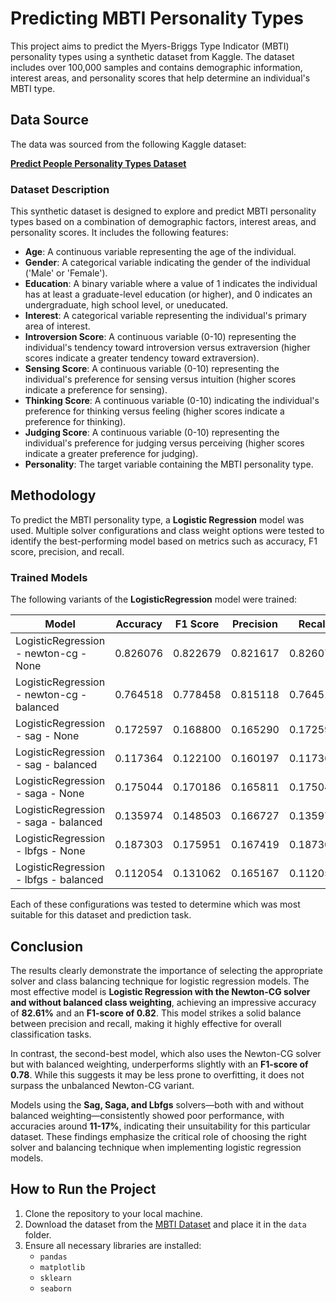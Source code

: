# Predicting MBTI Personality Types

This project aims to predict the Myers-Briggs Type Indicator (MBTI) personality types using a synthetic dataset from Kaggle. The dataset includes over 100,000 samples and contains demographic information, interest areas, and personality scores that help determine an individual's MBTI type.

## Data Source

The data was sourced from the following Kaggle dataset:

**[Predict People Personality Types Dataset](https://www.kaggle.com/datasets/stealthtechnologies/predict-people-personality-types)**

### Dataset Description

This synthetic dataset is designed to explore and predict MBTI personality types based on a combination of demographic factors, interest areas, and personality scores. It includes the following features:

- **Age**: A continuous variable representing the age of the individual.
- **Gender**: A categorical variable indicating the gender of the individual ('Male' or 'Female').
- **Education**: A binary variable where a value of 1 indicates the individual has at least a graduate-level education (or higher), and 0 indicates an undergraduate, high school level, or uneducated.
- **Interest**: A categorical variable representing the individual's primary area of interest.
- **Introversion Score**: A continuous variable (0-10) representing the individual's tendency toward introversion versus extraversion (higher scores indicate a greater tendency toward extraversion).
- **Sensing Score**: A continuous variable (0-10) representing the individual's preference for sensing versus intuition (higher scores indicate a preference for sensing).
- **Thinking Score**: A continuous variable (0-10) indicating the individual's preference for thinking versus feeling (higher scores indicate a preference for thinking).
- **Judging Score**: A continuous variable (0-10) representing the individual's preference for judging versus perceiving (higher scores indicate a greater preference for judging).
- **Personality**: The target variable containing the MBTI personality type.

## Methodology

To predict the MBTI personality type, a **Logistic Regression** model was used. Multiple solver configurations and class weight options were tested to identify the best-performing model based on metrics such as accuracy, F1 score, precision, and recall.

### Trained Models

The following variants of the **LogisticRegression** model were trained:

| Model                                     | Accuracy | F1 Score | Precision | Recall   |
|-------------------------------------------|----------|----------|-----------|----------|
| LogisticRegression - newton-cg - None     | 0.826076 | 0.822679 | 0.821617  | 0.826076 |
| LogisticRegression - newton-cg - balanced | 0.764518 | 0.778458 | 0.815118  | 0.764518 |
| LogisticRegression - sag - None           | 0.172597 | 0.168800 | 0.165290  | 0.172597 |
| LogisticRegression - sag - balanced       | 0.117364 | 0.122100 | 0.160197  | 0.117364 |
| LogisticRegression - saga - None          | 0.175044 | 0.170186 | 0.165811  | 0.175044 |
| LogisticRegression - saga - balanced      | 0.135974 | 0.148503 | 0.166727  | 0.135974 |
| LogisticRegression - lbfgs - None         | 0.187303 | 0.175951 | 0.167419  | 0.187303 |
| LogisticRegression - lbfgs - balanced     | 0.112054 | 0.131062 | 0.165167  | 0.112054 |

Each of these configurations was tested to determine which was most suitable for this dataset and prediction task.

## Conclusion

The results clearly demonstrate the importance of selecting the appropriate solver and class balancing technique for logistic regression models. The most effective model is **Logistic Regression with the Newton-CG solver and without balanced class weighting**, achieving an impressive accuracy of **82.61%** and an **F1-score of 0.82**. This model strikes a solid balance between precision and recall, making it highly effective for overall classification tasks.

In contrast, the second-best model, which also uses the Newton-CG solver but with balanced weighting, underperforms slightly with an **F1-score of 0.78**. While this suggests it may be less prone to overfitting, it does not surpass the unbalanced Newton-CG variant.

Models using the **Sag, Saga, and Lbfgs** solvers—both with and without balanced weighting—consistently showed poor performance, with accuracies around **11-17%**, indicating their unsuitability for this particular dataset. These findings emphasize the critical role of choosing the right solver and balancing technique when implementing logistic regression models.

## How to Run the Project

1. Clone the repository to your local machine.
2. Download the dataset from the [MBTI Dataset](https://www.kaggle.com/datasets/stealthtechnologies/predict-people-personality-types) and place it in the `data` folder.
3. Ensure all necessary libraries are installed:
    - `pandas`
    - `matplotlib`
    - `sklearn`
    - `seaborn`
